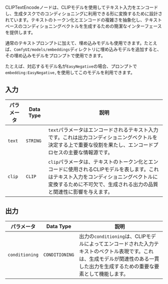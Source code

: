 CLIPTextEncodeノードは、CLIPモデルを使用してテキスト入力をエンコードし、生成タスクでのコンディショニングに利用できる形に変換するために設計されています。テキストのトークン化とエンコードの複雑さを抽象化し、テキストベースのコンディショニングベクトルを生成するための簡潔なインターフェースを提供します。

通常のテキストプロンプトに加えて、埋め込みモデルも使用できます。たとえば、`ComfyUI/models/embeddings`ディレクトリに埋め込みモデルを追加すると、その埋め込みモデルをプロンプトで使用できます。

たとえば、対応するモデル名が`EasyNegative`の場合、プロンプトで`embedding:EasyNegative,`を使用してこのモデルを利用できます。

## 入力

| パラメータ | Data Type | 説明 |
|-----------|-------------|-------------|
| `text`    | `STRING`    | `text`パラメータはエンコードされるテキスト入力です。これは出力コンディショニングベクトルを決定する上で重要な役割を果たし、エンコードプロセスの主要な情報源です。 |
| `clip`    | `CLIP`      | `clip`パラメータは、テキストのトークン化とエンコードに使用されるCLIPモデルを表します。これはテキスト入力をコンディショニングベクトルに変換するために不可欠で、生成される出力の品質と関連性に影響を与えます。 |

## 出力

| パラメータ | Data Type | 説明 |
|-----------|--------------|-------------|
| `conditioning` | `CONDITIONING` | 出力の`conditioning`は、CLIPモデルによってエンコードされた入力テキストのベクトル表現です。これは、生成モデルが関連性のある一貫した出力を生成するための重要な要素として機能します。 |
